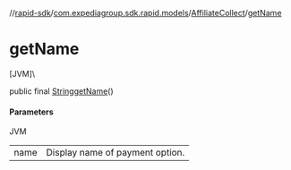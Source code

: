 //[rapid-sdk](../../../index.md)/[com.expediagroup.sdk.rapid.models](../index.md)/[AffiliateCollect](index.md)/[getName](get-name.md)

# getName

[JVM]\

public final [String](https://docs.oracle.com/javase/8/docs/api/java/lang/String.html)[getName](get-name.md)()

#### Parameters

JVM

| | |
|---|---|
| name | Display name of payment option. |
